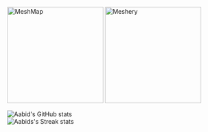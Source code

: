 <a href= "https://meshery.layer5.io/user/969bfd5e-28fb-4c20-a020-ee9db65da812?tab=badges"><img width="224px" height="224px" src = "https://badges.layer5.io/assets/badges/meshmap/meshmap.svg" alt = "MeshMap" /></a > 
<a href= "https://meshery.layer5.io/user/969bfd5e-28fb-4c20-a020-ee9db65da812?tab=badges"><img width="224px" height="224px" src = "https://badges.layer5.io/assets/badges/meshery/meshery.svg" alt = "Meshery" /></a >

![Aabid's GitHub stats](https://github-readme-stats.vercel.app/api?username=aabidsofi19&show_icons=true&include_all_commits=true&count_private=true&hide_border=true&theme=gruvbox)  
![Aabids's Streak stats](https://github-readme-streak-stats.herokuapp.com/?user=aabidsofi19&include_all_commits=true&hide_border=true&theme=gruvbox)  
